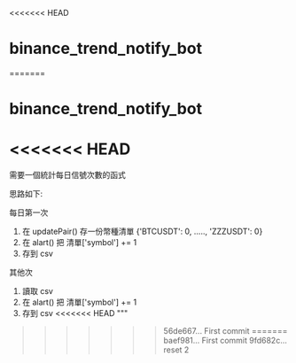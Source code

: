 <<<<<<< HEAD
# binance_trend_notify_bot
=======
# binance_trend_notify_bot
<<<<<<< HEAD
=======


需要一個統計每日信號次數的函式

思路如下:

每日第一次
1. 在 updatePair() 存一份幣種清單 {'BTCUSDT': 0, ....., 'ZZZUSDT': 0}
2. 在 alart() 把 清單['symbol'] += 1
3. 存到 csv

其他次
1. 讀取 csv
2. 在 alart() 把 清單['symbol'] += 1
3. 存到 csv
<<<<<<< HEAD
"""
>>>>>>> 56de667... First commit
=======
>>>>>>> baef981... First commit
>>>>>>> 9fd682c... reset 2
